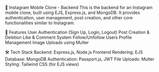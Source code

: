 📸 Instagram Mobile Clone - Backend
This is the backend for an Instagram mobile clone, built using EJS, Express.js, and MongoDB. It provides authentication, user management, post creation, and other core functionalities similar to Instagram.

🚀 Features
User Authentication (Sign Up, Login, Logout)
Post Creation & Deletion
Like & Comment System
Follow/Unfollow Users
Profile Management
Image Uploads using Multer

🛠️ Tech Stack
Backend: Express.js, Node.js
Frontend Rendering: EJS
Database: MongoDB
Authentication: Passport.js, JWT
File Uploads: Multer
Styling: Tailwind CSS (for EJS views)

